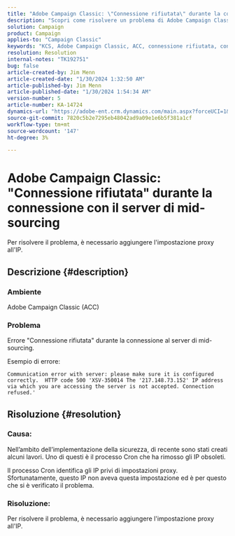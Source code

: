 ```yaml
---
title: "Adobe Campaign Classic: \"Connessione rifiutata\" durante la connessione con il server di mid-sourcing"
description: "Scopri come risolvere un problema di Adobe Campaign Classic in cui viene visualizzato l’errore \"Connessione rifiutata\" durante la connessione al server di mid-sourcing."
solution: Campaign
product: Campaign
applies-to: "Campaign Classic"
keywords: "KCS, Adobe Campaign Classic, ACC, connessione rifiutata, connessione, server di mid-sourcing, risoluzione dei problemi"
resolution: Resolution
internal-notes: "TK192751"
bug: false
article-created-by: Jim Menn
article-created-date: "1/30/2024 1:32:50 AM"
article-published-by: Jim Menn
article-published-date: "1/30/2024 1:54:34 AM"
version-number: 5
article-number: KA-14724
dynamics-url: "https://adobe-ent.crm.dynamics.com/main.aspx?forceUCI=1&pagetype=entityrecord&etn=knowledgearticle&id=ad8e0175-0fbf-ee11-9079-6045bd006268"
source-git-commit: 7820c5b2e7295eb48042ad9a09e1e6b5f381a1cf
workflow-type: tm+mt
source-wordcount: '147'
ht-degree: 3%

---
```


# Adobe Campaign Classic: &quot;Connessione rifiutata&quot; durante la connessione con il server di mid-sourcing


Per risolvere il problema, è necessario aggiungere l&#39;impostazione proxy all&#39;IP.

## Descrizione {#description}


### Ambiente

Adobe Campaign Classic (ACC)

### Problema

Errore &quot;Connessione rifiutata&quot; durante la connessione al server di mid-sourcing.

Esempio di errore:


```
Communication error with server: please make sure it is configured correctly.  HTTP code 500 'XSV-350014 The '217.148.73.152' IP address via which you are accessing the server is not accepted. Connection refused.'
```



## Risoluzione {#resolution}


### Causa:

Nell’ambito dell’implementazione della sicurezza, di recente sono stati creati alcuni lavori. Uno di questi è il processo Cron che ha rimosso gli IP obsoleti.

Il processo Cron identifica gli IP privi di impostazioni proxy. Sfortunatamente, questo IP non aveva questa impostazione ed è per questo che si è verificato il problema.

### Risoluzione:

Per risolvere il problema, è necessario aggiungere l&#39;impostazione proxy all&#39;IP.
